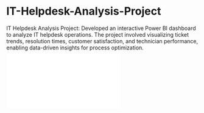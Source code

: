 # IT-Helpdesk-Analysis-Project
IT Helpdesk Analysis Project: Developed an interactive Power BI dashboard to analyze IT helpdesk operations. The project involved visualizing ticket trends, resolution times, customer satisfaction, and technician performance, enabling data-driven insights for process optimization.
![IT Helpdesk Analysis](IT_Helpdesk_Performance.pdf)
